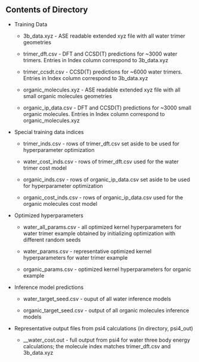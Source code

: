## Contents of Directory

* Training Data

  - 3b_data.xyz - ASE readable extended xyz file with all water trimer geometries

  - trimer_dft.csv - DFT and CCSD(T) predictions for ~3000 water trimers. Entries in Index column correspond to 3b_data.xyz

  - trimer_ccsdt.csv - CCSD(T) predictions for ~6000 water trimers. Entries in Index column correspond to 3b_data.xyz

  - organic_molecules.xyz - ASE readable extended xyz file with all small organic molecules geometries

  - organic_ip_data.csv - DFT and CCSD(T) predictions for ~3000 small organic molecules. Entries in Index column correspond to organic_molecules.xyz

* Special training data indices

  - trimer_inds.csv - rows of trimer_dft.csv set aside to be used for hyperparameter optimization

  - water_cost_inds.csv - rows of trimer_dft.csv used for the water trimer cost model

  - organic_inds.csv - rows of organic_ip_data.csv set aside to be used for hyperparameter optimization

  - organic_cost_inds.csv - rows of organic_ip_data.csv used for the organic molecules cost model

* Optimized hyperparameters

  - water_all_params.csv - all optimized kernel hyperparameters for water trimer example obtained by initializing optimization with different random seeds

  - water_params.csv - representative optimized kernel hyperparameters for water trimer example

  - organic_params.csv - optimized kernel hyperparameters for organic example

* Inference model predictions

  - water_target<number of test molecules>_seed<random seed>.csv - ouput of all water inference models
  
  - organic_target<number of test molecules>_seed<random seed>.csv - output of all organic molecules inference models

* Representative output files from psi4 calculations  (in directory, psi4_out)
  
  - <molecule index>_<quantum chemistry method>_water_cost.out - full output from psi4 for water three body energy calculations; the molecule index matches trimer_dft.csv and 3b_data.xyz
  

